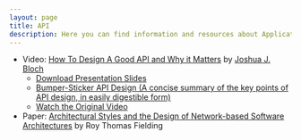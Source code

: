 ```yaml
---
layout: page
title: API
description: Here you can find information and resources about Application Programming Interface (API).
---
```


- Video: [How To Design A Good API and Why it Matters](https://www.youtube.com/watch?v=heh4OeB9A-c) by [Joshua J. Bloch](https://en.wikipedia.org/wiki/Joshua_Bloch)
  - [Download Presentation Slides](http://www.cs.bc.edu/~muller/teaching/cs102/s06/lib/pdf/api-design)
  - [Bumper-Sticker API Design (A concise summary of the key points of API design, in easily digestible form)](https://www.infoq.com/articles/API-Design-Joshua-Bloch)
  - [Watch the Original Video](https://www.youtube.com/watch?v=aAb7hSCtvGw)
- Paper: [Architectural Styles and the Design of Network-based Software Architectures](https://www.ics.uci.edu/~fielding/pubs/dissertation/top.htm) by Roy Thomas Fielding